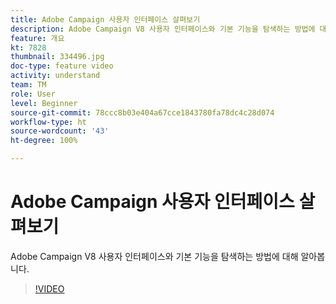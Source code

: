 ```yaml
---
title: Adobe Campaign 사용자 인터페이스 살펴보기
description: Adobe Campaign V8 사용자 인터페이스와 기본 기능을 탐색하는 방법에 대해 알아봅니다.
feature: 개요
kt: 7828
thumbnail: 334496.jpg
doc-type: feature video
activity: understand
team: TM
role: User
level: Beginner
source-git-commit: 78ccc8b03e404a67cce1843780fa78dc4c28d074
workflow-type: ht
source-wordcount: '43'
ht-degree: 100%

---
```


# Adobe Campaign 사용자 인터페이스 살펴보기

Adobe Campaign V8 사용자 인터페이스와 기본 기능을 탐색하는 방법에 대해 알아봅니다.

>[!VIDEO](https://video.tv.adobe.com/v/334496?quality=12)
